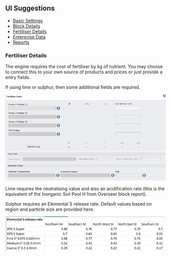 <div class="col-2">
<h2>UI Suggestions</h2>
    <ul class="sub-menu">
        <li class="menu-item"><a href="UIstart">Basic Settings</a></li>
        <li class="menu-item"><a href="Blocks">Block Details</a></li>
        <li class="menu-item"><a href="Fertiliser">Fertiliser Details</a></li>
       <li class="menu-item"><a href="Enterprise">Enterprise Data</a></li>
       <li class="menu-item"><a href="Reports">Reports</a></li>
    </ul>
</div>   
<div class="col-8">
    <h3>Fertiliser Details</h3>
    <p>The engine requires the cost of fertiliser by kg of nutrient. You may choose to connect this to your own source of products and prices or just provide a entry fields.</p>
    <p>If using lime or sulphur, then some additional fields are required.</p>
    <img src="images/fertiliser.png" alt="fertiliser">
    <p>Lime requires the neutralising value and also an acidification rate (this is the equivalent of the Inorganic Soil Pool H from Overseer block report).</p>
    <p>Sulphur requires an Elemental S release rate. Default values based on region and particle size are provided here.</p>
    <img src="images/srelease.png" alt="sRelease">
</div>
